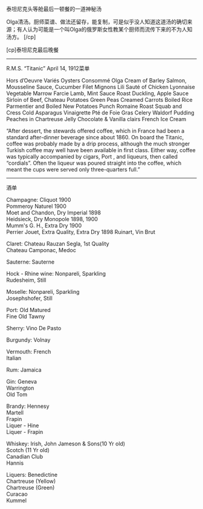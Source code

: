 泰坦尼克头等舱最后一顿餐的一道神秘汤

Olga清汤。厨师菜谱、做法还留存，能复制，可是似乎没人知道这道汤的确切来源；有人认为可能是一个叫Olga的俄罗斯女性教某个厨师而流传下来的不为人知汤方。 [/cp]

[cp]泰坦尼克最后晚餐

*****

R.M.S. “Titanic” April 14, 1912菜单

Hors d’Oeuvre Variés
Oysters
Consommé Olga
Cream of Barley
Salmon, Mousseline Sauce, Cucumber
Filet Mignons Lili
Sauté of Chicken Lyonnaise
Vegetable Marrow Farcie
Lamb, Mint Sauce
Roast Duckling, Apple Sauce
Sirloin of Beef, Chateau Potatoes
Green Peas
Creamed Carrots
Boiled Rice
Parmentier and Boiled New Potatoes
Punch Romaine
Roast Squab and Cress
Cold Asparagus Vinaigrette
Pté de Foie Gras
Celery
Waldorf Pudding
Peaches in Chartreuse Jelly
Chocolate & Vanilla clairs
French Ice Cream

“After dessert, the stewards offered coffee, which in France had been a standard after-dinner beverage since about 1860. On board the Titanic, coffee was probably made by a drip process, although the much stronger Turkish coffee may well have been available in first class. Either way, coffee was typically accompanied by cigars, Port , and liqueurs, then called “cordials”. Often the liqueur was poured straight into the coffee, which meant the cups were served only three-quarters full.”

*****

酒单

Champagne:
Cliquot 1900                         
Pommeroy Naturel 1900     
Moet and Chandon, Dry Imperial 1898                 
Heidsieck, Dry Monopole 1898, 1900      
Mumm's G. H., Extra Dry 1900                     
Perrier Jouet, Extra Quality, Extra Dry 1898
Ruinart, Vin Brut                   

Claret:
Chateau Rauzan Segla, 1st Quality                         
Chateau Camponac, Medoc                                  

Sauterne:
Sauterne                              

Hock - Rhine wine:
Nonpareli, Sparkling            
Rudesheim, Still                    

Moselle:
Nonpareli, Sparkling              
Josephshofer, Still                

Port:
Old Matured                         
Fine Old Tawny                     

Sherry:
Vino De Pasto                      

Burgundy:
Volnay                                

Vermouth:
French                                  
Italian                                  

Rum:
Jamaica                           

Gin:
Geneva                         
Warrington                          
Old Tom                          

Brandy:
Hennesy                            
Martell                               
Frapin                                 
Liquer - Hine                       
Liquer - Frapin                     

Whiskey:
Irish, John Jameson & Sons(10 Yr old)                          
Scotch (11 Yr old)                
Canadian Club                     
Hannis                                

Liquers:
Benedictine                        
Chartreuse (Yellow)            
Chartreuse (Green)             
Curacao                             
Kummel
